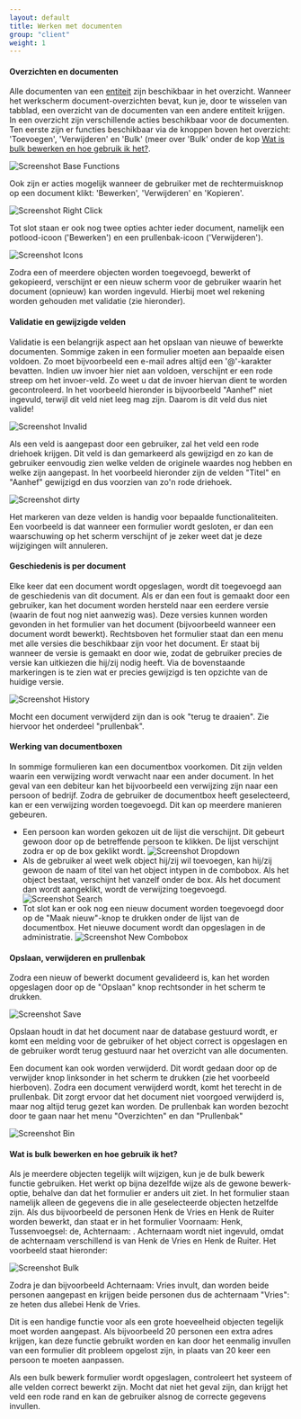 ```yaml
---
layout: default
title: Werken met documenten
group: "client"
weight: 1
---
```


#### Overzichten en documenten
Alle documenten van een [entiteit](/client/#entities) zijn beschikbaar in het overzicht. Wanneer het werkscherm
document-overzichten bevat, kun je, door te wisselen van tabblad, een overzicht van de documenten van een andere entiteit krijgen.
In een overzicht zijn verschillende acties beschikbaar voor de documenten. Ten eerste zijn er functies beschikbaar via de
knoppen boven het overzicht: 'Toevoegen', 'Verwijderen' en 'Bulk' (meer over 'Bulk' onder de kop [Wat is bulk bewerken en hoe
gebruik ik het?](#bulk).

![Screenshot Base Functions](/assets/img/basisFuncties.png)

Ook zijn er acties mogelijk wanneer de gebruiker met de rechtermuisknop op een document klikt: 'Bewerken', 'Verwijderen'
en 'Kopieren'.

![Screenshot Right Click](/assets/img/rechterMuisknop.png)

Tot slot staan er ook nog twee opties achter ieder document, namelijk een potlood-icoon ('Bewerken') en een
prullenbak-icoon ('Verwijderen').

![Screenshot Icons](/assets/img/iconen.png)

Zodra een of meerdere objecten worden toegevoegd, bewerkt of gekopieerd, verschijnt er een nieuw scherm voor de gebruiker
waarin het document (opnieuw) kan worden ingevuld. Hierbij moet wel rekening worden gehouden met validatie (zie hieronder).

#### Validatie en gewijzigde velden
Validatie is een belangrijk aspect aan het opslaan van nieuwe of bewerkte documenten. Sommige zaken in een formulier moeten aan bepaalde eisen voldoen.
Zo moet bijvoorbeeld een e-mail adres altijd een '@'-karakter bevatten. Indien uw invoer hier niet aan voldoen, verschijnt er een rode
streep om het invoer-veld. Zo weet u dat de invoer hiervan dient te worden gecontroleerd.
In het voorbeeld hieronder is bijvoorbeeld "Aanhef" niet ingevuld, terwijl dit veld niet leeg mag zijn. Daarom is dit veld dus niet valide!

![Screenshot Invalid](/assets/img/nietValide.png)

Als een veld is aangepast door een gebruiker, zal het veld een rode driehoek krijgen. Dit veld is dan gemarkeerd als gewijzigd en zo kan de gebruiker eenvoudig zien welke velden de originele waardes nog hebben en welke zijn
aangepast. In het voorbeeld hieronder zijn de velden "Titel" en "Aanhef" gewijzigd en dus voorzien van zo'n rode driehoek.

![Screenshot dirty](/assets/img/dirty.png)

Het markeren van deze velden is handig voor bepaalde functionaliteiten. Een voorbeeld is dat wanneer een formulier wordt gesloten,
er dan een waarschuwing op het scherm verschijnt of je zeker weet dat je deze wijzigingen wilt annuleren.

#### Geschiedenis is per document
Elke keer dat een document wordt opgeslagen, wordt dit toegevoegd aan de geschiedenis van dit document. Als er dan een
fout is gemaakt door een gebruiker, kan het document worden hersteld naar een eerdere versie (waarin de fout nog niet
aanwezig was). Deze versies kunnen worden gevonden in het formulier van het document (bijvoorbeeld wanneer een
document wordt bewerkt). Rechtsboven het formulier staat dan een menu met alle versies die beschikbaar zijn voor het
document. Er staat bij wanneer de versie is gemaakt en door wie, zodat de gebruiker precies de versie kan uitkiezen
die hij/zij nodig heeft. Via de bovenstaande markeringen is te zien wat er precies gewijzigd is ten opzichte van de huidige versie.

![Screenshot History](/assets/img/geschiedenis.png)

Mocht een document verwijderd zijn dan is ook "terug te draaien". Zie hiervoor het onderdeel "prullenbak".

#### Werking van documentboxen
In sommige formulieren kan een documentbox voorkomen. Dit zijn velden waarin een verwijzing wordt verwacht naar een
ander document. In het geval van een debiteur kan het bijvoorbeeld een verwijzing zijn naar een persoon of bedrijf.
Zodra de gebruiker de documentbox heeft geselecteerd, kan er een verwijzing worden toegevoegd. Dit kan op meerdere
manieren gebeuren.

* Een persoon kan worden gekozen uit de lijst die verschijnt. Dit gebeurt gewoon door op de betreffende persoon te
klikken. De lijst verschijnt zodra er op de box geklikt wordt.
![Screenshot Dropdown](/assets/img/comboboxDropdown.png)
* Als de gebruiker al weet welk object hij/zij wil toevoegen, kan hij/zij gewoon de naam of titel van het object intypen
in de combobox. Als het object bestaat, verschijnt het vanzelf onder de box. Als het document dan wordt aangeklikt, wordt
de verwijzing toegevoegd.
![Screenshot Search](/assets/img/comboboxZoeken.png)
* Tot slot kan er ook nog een nieuw document worden toegevoegd door op de "Maak nieuw"-knop te drukken onder de lijst van
de documentbox. Het nieuwe document wordt dan opgeslagen in de administratie.
![Screenshot New Combobox](/assets/img/comboboxNieuw.png)

#### Opslaan, verwijderen en prullenbak
Zodra een nieuw of bewerkt document gevalideerd is, kan het worden opgeslagen door op de "Opslaan" knop rechtsonder
in het scherm te drukken.

![Screenshot Save](/assets/img/opslaan.png)

Opslaan houdt in dat het document naar de database gestuurd wordt, er komt een melding voor de gebruiker of het object
correct is opgeslagen en de gebruiker wordt terug gestuurd naar het overzicht van alle documenten.

Een document kan ook worden verwijderd. Dit wordt gedaan door op de verwijder knop linksonder in het scherm te
drukken (zie het voorbeeld hierboven). Zodra een document verwijderd wordt, komt het terecht in de prullenbak. Dit
zorgt ervoor dat het document niet voorgoed verwijderd is, maar nog altijd terug gezet kan worden. De prullenbak kan
worden bezocht door te gaan naar het menu "Overzichten" en dan "Prullenbak"

![Screenshot Bin](/assets/img/prullenbak.png)

#### <a class="anchor" id="bulk"></a>Wat is bulk bewerken en hoe gebruik ik het?
Als je meerdere objecten tegelijk wilt wijzigen, kun je de bulk bewerk functie gebruiken. Het werkt op bijna dezelfde wijze
als de gewone bewerk-optie, behalve dan dat het formulier er anders uit ziet. In het formulier staan namelijk alleen de
gegevens die in alle geselecteerde objecten hetzelfde zijn. Als dus bijvoorbeeld de personen Henk de Vries en Henk de Ruiter
worden bewerkt, dan staat er in het formulier Voornaam: Henk, Tussenvoegsel: de, Achternaam: <niks>. Achternaam wordt niet
ingevuld, omdat de achternaam verschillend is van Henk de Vries en Henk de Ruiter. Het voorbeeld staat hieronder:

![Screenshot Bulk](/assets/img/bulk.png)

Zodra je dan bijvoorbeeld Achternaam: Vries invult, dan worden beide personen aangepast en krijgen beide personen dus
de achternaam "Vries": ze heten dus allebei Henk de Vries.

Dit is een handige functie voor als een grote hoeveelheid objecten tegelijk moet worden aangepast. Als bijvoorbeeld 20
personen een extra adres krijgen, kan deze functie gebruikt worden en kan door het eenmalig invullen van een formulier
dit probleem opgelost zijn, in plaats van 20 keer een persoon te moeten aanpassen.

Als een bulk bewerk formulier wordt opgeslagen, controleert het systeem of alle velden correct bewerkt zijn. Mocht dat
niet het geval zijn, dan krijgt het veld een rode rand en kan de gebruiker alsnog de correcte gegevens invullen.
